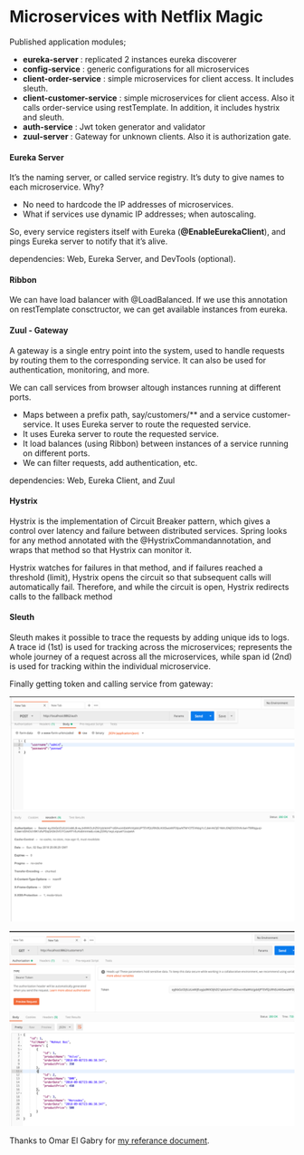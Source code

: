 # Microservices with Netflix Magic

Published application modules;

* **eureka-server** : replicated 2 instances eureka discoverer
* **config-service** : generic configurations for all microservices
* **client-order-service** : simple microservices for client access. It includes sleuth.
* **client-customer-service** : simple microservices for client access. Also it calls order-service using restTemplate. In addition, it includes hystrix and sleuth.
* **auth-service** : Jwt token generator and validator
* **zuul-server** : Gateway for unknown clients. Also it is authorization gate.

#### Eureka Server
It’s the naming server, or called service registry. It’s duty to give names to each microservice. Why?

* No need to hardcode the IP addresses of microservices.
* What if services use dynamic IP addresses; when autoscaling.

So, every service registers itself with  Eureka (**@EnableEurekaClient**), and pings Eureka server to notify that it’s alive.

dependencies: Web, Eureka Server, and DevTools (optional).

#### Ribbon
We can have load balancer with @LoadBalanced. If we use this annotation on restTemplate consctructor, we can get available instances from eureka.

#### Zuul - Gateway

A gateway is a single entry point into the system, used to handle requests by routing them to the corresponding service. It can also be used for authentication, monitoring, and more.

We can call services from browser altough instances running at different ports.

* Maps between a prefix path, say/customers/** and a service customer-service. It uses Eureka server to route the requested service.
* It uses Eureka server to route the requested service.
* It load balances (using Ribbon) between instances of a service running on different ports.
* We can filter requests, add authentication, etc.

dependencies: Web, Eureka Client, and Zuul

#### Hystrix

Hystrix is the implementation of Circuit Breaker pattern, which gives a control over latency and failure between distributed services. Spring looks for any method annotated with the @HystrixCommandannotation, and wraps that method so that Hystrix can monitor it.

Hystrix watches for failures in that method, and if failures reached a threshold (limit), Hystrix opens the circuit so that subsequent calls will automatically fail. Therefore, and while the circuit is open, Hystrix redirects calls to the fallback method

#### Sleuth

Sleuth makes it possible to trace the requests by adding unique ids to logs. A trace id (1st) is used for tracking across the microservices; represents the whole journey of a request across all the microservices, while span id (2nd) is used for tracking within the individual microservice.

Finally getting token and calling service from gateway:

![](src/main/resources/auth.png)

![](src/main/resources/response.png)

Thanks to Omar El Gabry for [my referance document](https://medium.com/omarelgabrys-blog/microservices-with-spring-boot-intro-to-microservices-part-1-c0d24cd422c3).




